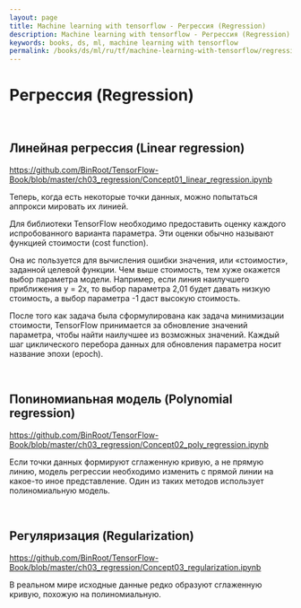 ```yaml
---
layout: page
title: Machine learning with tensorflow - Регрессия (Regression)
description: Machine learning with tensorflow - Регрессия (Regression)
keywords: books, ds, ml, machine learning with tensorflow
permalink: /books/ds/ml/ru/tf/machine-learning-with-tensorflow/regression/
---
```


# Регрессия (Regression)

<br/>

## Линейная регрессия (Linear regression)

https://github.com/BinRoot/TensorFlow-Book/blob/master/ch03_regression/Concept01_linear_regression.ipynb

Теперь, когда есть некоторые точки данных, можно попытаться аппрокси­
мировать их линией.

Для библиотеки TensorFlow необ­ходимо предоставить оценку каждого испробованного варианта параметра. Эти оценки обычно называют функцией стоимости (cost function).

Она ис­ пользуется для вычисления ошибки значения, или «стоимости», заданной целевой функции. Чем выше стоимость, тем хуже окажется выбор параметра модели. Например, если линия наилучшего приближения у = 2х, то выбор параметра 2,01 будет давать низкую стоимость, а выбор параметра
-1 даст высокую стоимость.

После того как задача была сформулирована как задача минимизации стои­мости, TensorFlow принимается за обновление значений параметра, чтобы найти наилучшее из возможных зна­чений. Каждый шаг циклического перебора данных для обновления параметра носит название эпохи (epoch).

<br/>

## Поnиномиаnьная модель (Polynomial regression)

https://github.com/BinRoot/TensorFlow-Book/blob/master/ch03_regression/Concept02_poly_regression.ipynb

Если точки данных формируют сглаженную кривую, а не прямую линию, модель регрессии необходимо изменить с прямой линии на какое-то иное представление. Один из таких методов использует полиномиальную модель.

<br/>

## Регуляризация (Regularization)

https://github.com/BinRoot/TensorFlow-Book/blob/master/ch03_regression/Concept03_regularization.ipynb

В реальном мире исходные данные редко образуют сглаженную кривую, по­хожую на полиномиальную.
